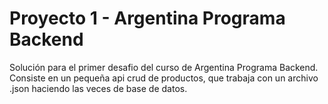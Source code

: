 # Proyecto 1 - Argentina Programa Backend
Solución para el primer desafio del curso de Argentina Programa Backend. Consiste en un pequeña api crud de productos, que trabaja con un archivo .json haciendo las veces de base de datos.
